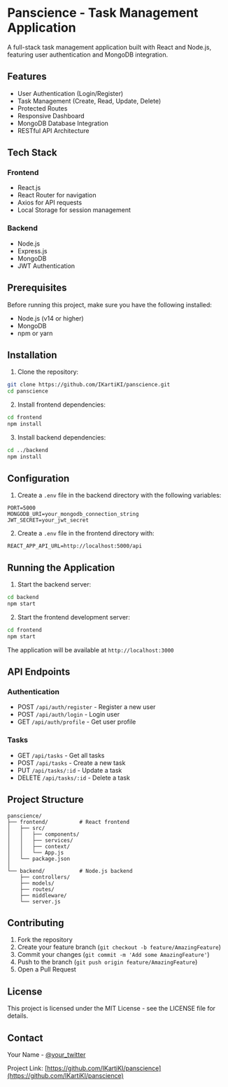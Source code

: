 # Panscience - Task Management Application

A full-stack task management application built with React and Node.js, featuring user authentication and MongoDB integration.

## Features

- User Authentication (Login/Register)
- Task Management (Create, Read, Update, Delete)
- Protected Routes
- Responsive Dashboard
- MongoDB Database Integration
- RESTful API Architecture

## Tech Stack

### Frontend
- React.js
- React Router for navigation
- Axios for API requests
- Local Storage for session management

### Backend
- Node.js
- Express.js
- MongoDB
- JWT Authentication

## Prerequisites

Before running this project, make sure you have the following installed:
- Node.js (v14 or higher)
- MongoDB
- npm or yarn

## Installation

1. Clone the repository:
```bash
git clone https://github.com/IKartiKI/panscience.git
cd panscience
```

2. Install frontend dependencies:
```bash
cd frontend
npm install
```

3. Install backend dependencies:
```bash
cd ../backend
npm install
```

## Configuration

1. Create a `.env` file in the backend directory with the following variables:
```
PORT=5000
MONGODB_URI=your_mongodb_connection_string
JWT_SECRET=your_jwt_secret
```

2. Create a `.env` file in the frontend directory with:
```
REACT_APP_API_URL=http://localhost:5000/api
```

## Running the Application

1. Start the backend server:
```bash
cd backend
npm start
```

2. Start the frontend development server:
```bash
cd frontend
npm start
```

The application will be available at `http://localhost:3000`

## API Endpoints

### Authentication
- POST `/api/auth/register` - Register a new user
- POST `/api/auth/login` - Login user
- GET `/api/auth/profile` - Get user profile

### Tasks
- GET `/api/tasks` - Get all tasks
- POST `/api/tasks` - Create a new task
- PUT `/api/tasks/:id` - Update a task
- DELETE `/api/tasks/:id` - Delete a task

## Project Structure

```
panscience/
├── frontend/          # React frontend
│   ├── src/
│   │   ├── components/
│   │   ├── services/
│   │   ├── context/
│   │   └── App.js
│   └── package.json
│
└── backend/           # Node.js backend
    ├── controllers/
    ├── models/
    ├── routes/
    ├── middleware/
    └── server.js
```

## Contributing

1. Fork the repository
2. Create your feature branch (`git checkout -b feature/AmazingFeature`)
3. Commit your changes (`git commit -m 'Add some AmazingFeature'`)
4. Push to the branch (`git push origin feature/AmazingFeature`)
5. Open a Pull Request

## License

This project is licensed under the MIT License - see the LICENSE file for details.

## Contact

Your Name - [@your_twitter](https://twitter.com/your_twitter)

Project Link: [https://github.com/IKartiKI/panscience](https://github.com/IKartiKI/panscience) 